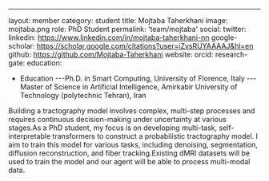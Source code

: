 ---
layout: member
category: student
title: Mojtaba Taherkhani
image: mojtaba.png
role: PhD Student
permalink: 'team/mojtaba'
social:
    twitter: 
    linkedin: https://www.linkedin.com/in/mojtaba-taherkhani-nn
    google-scholar: https://scholar.google.com/citations?user=iZvsRUYAAAAJ&hl=en
    github: https://github.com/Mojtaba-Taherkhani
    website:
    orcid: 
    research-gate: 
education:
 - Education
---Ph.D. in Smart Computing, University of Florence, Italy
---Master of Science in Artificial Intelligence, Amirkabir University of Technology (polytechnic Tehran), Iran

Building a tractography model involves complex, multi-step processes and requires continuous decision-making under uncertainty at various stages.As a PhD student, my focus is on developing multi-task, self-interpretable transformers to construct a probabilistic tractography model. I aim to train this model for various tasks, including denoising, segmentation, diffusion reconstruction, and fiber tracking.Existing dMRI datasets will be used to train the model and our agent will be able to process multi-modal data.
